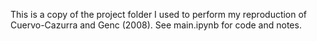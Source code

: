 This is a copy of the project folder I used to perform my reproduction of Cuervo-Cazurra and Genc (2008). See main.ipynb for code and notes.
